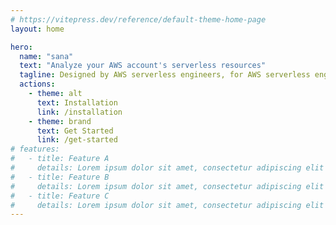 ```yaml
---
# https://vitepress.dev/reference/default-theme-home-page
layout: home

hero:
  name: "sana"
  text: "Analyze your AWS account's serverless resources"
  tagline: Designed by AWS serverless engineers, for AWS serverless engineers
  actions:
    - theme: alt
      text: Installation
      link: /installation
    - theme: brand
      text: Get Started
      link: /get-started
# features:
#   - title: Feature A
#     details: Lorem ipsum dolor sit amet, consectetur adipiscing elit
#   - title: Feature B
#     details: Lorem ipsum dolor sit amet, consectetur adipiscing elit
#   - title: Feature C
#     details: Lorem ipsum dolor sit amet, consectetur adipiscing elit
---
```

